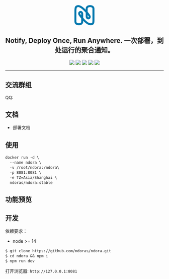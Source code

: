 <div align="center">
  <img alt="ndora" height="64" src="./doc/logo/logo.svg">
</div>
<div align="center">
  <h2 align="center">Notify, Deploy Once, Run Anywhere. 一次部署，到处运行的聚合通知。</h2>
  <p align="center">
    <a href="https://github.com/ndoras/ndora"><img src="https://img.shields.io/github/stars/ndoras/ndora" /></a>
    <a href="https://github.com/ndoras/ndora"><img src="https://img.shields.io/github/license/ndoras/ndora"></a>
    <a href="https://github.com/ndoras/ndora"><img src="https://img.shields.io/github/languages/top/ndoras/ndora"></a>
    <a href="https://hub.docker.com/r/ndoras/ndora"><img src="https://img.shields.io/docker/pulls/ndoras/ndora.svg" /></a>
    <a href="https://hub.docker.com/r/ndoras/ndora"><img src="https://img.shields.io/docker/image-size/ndoras/ndora" /></a>
  </p>
</div>
<hr/>

## 交流群组
<p>QQ: </p>

## 文档

+ 部署文档

## 使用

```shell
docker run -d \
  --name ndora \
  -v /root/ndora:/ndora\
  -p 8081:8081 \
  -e TZ=Asia/Shanghai \
  ndoras/ndora:stable
```

## 功能预览
## 开发

依赖要求：
+ node >= 14

```shell
$ git clone https://github.com/ndoras/ndora.git
$ cd ndora && npm i
$ npm run dev
```
打开浏览器: `http://127.0.0.1:8081`

## 

